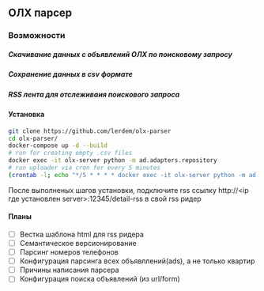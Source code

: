 ## ОЛХ парсер
### Возможности
##### Скачивание данных с объявлений ОЛХ по поисковому запросу
##### Сохранение данных в csv формате
##### RSS лента для отслеживаия поискового запроса

#### Установка
```bash
git clone https://github.com/lerdem/olx-parser
cd olx-parser/
docker-compose up -d --build
# run for creating empty .csv files
docker exec -it olx-server python -m ad.adapters.repository
# run uploader via cron for every 5 minutes
(crontab -l; echo "*/5 * * * * docker exec -it olx-server python -m ad.upload_ads > /dev/null 2>&1") | crontab -
```
После выполненых шагов установки, подключите rss ссылку http://<ip где установлен server>:12345/detail-rss в свой rss ридер


#### Планы
- [ ] Вестка шаблона html для rss ридера
- [ ] Семантическое версионирование
- [ ] Парсинг номеров телефонов
- [ ] Конфигурация парсинга всех объявллений(ads), а не только квартир
- [ ] Причины написания парсера
- [ ] Конфигурация поиска объявлений (из url/form)

